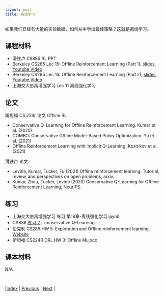 ```yaml
---
layout: post
title: 离线学习
---
```


如果我们已经有大量的实验数据，如何从中学出最佳策略？这就是离线学习。

## 课程材料

- 滑铁卢 CS885 RL PPT
- Berkeley CS285 Lec 15: Offline Reinforcement Learning (Part 1), [slides](https://rail.eecs.berkeley.edu/deeprlcourse/), [Youtube Video](https://www.youtube.com/playlist?list=PL_iWQOsE6TfVYGEGiAOMaOzzv41Jfm_Ps)
- Berkeley CS285 Lec 16: Offline Reinforcement Learning (Part 2), [slides](https://rail.eecs.berkeley.edu/deeprlcourse/), [Youtube Video](https://www.youtube.com/playlist?list=PL_iWQOsE6TfVYGEGiAOMaOzzv41Jfm_Ps)
- 上海交大伯禹增强学习 Lec 11 离线强化学习

## 论文

斯坦福 CS 224r 论文 Offline RL
- Conservative Q-Learning for Offline Reinforcement Learning. Kumar et al. (2020)
- COMBO: Conservative Offline Model-Based Policy Optimization. Yu et al. (2021)
- Offline Reinforcement Learning with Implicit Q-Learning. Kostrikov et al. (2021)

滑铁卢 论文
- Levine, Kumar, Tucker, Fu (2021) Offline reinforcement learning: Tutorial, review, and perspectives on open problems, arxiv.
- Kumar, Zhou, Tucker, Levine (2020) Conservative Q-Learning for Offline Reinforcement Learning, NeurIPS.

## 练习

- 上海交大伯禹增强学习 练习 第18章-离线强化学习.ipynb
- CS886 [练习 2](https://cs.uwaterloo.ca/~ppoupart/teaching/cs885-fall22/assignments.html)，conservative Q-Learning 
- 伯克利 CS285 HW 5: Exploration and Offline reinforcement learning, [Website](https://rail.eecs.berkeley.edu/deeprlcourse/)
- 斯坦福 CS224R DRL HW 3: Offline Mujoco

## 课本材料

N/A

<br/>

|[Index](index) | [Previous](19-model-rl) | [Next](21-distributional-rl) |
